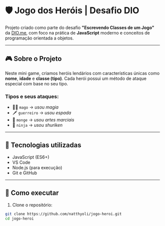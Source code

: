 # 🛡️ Jogo dos Heróis | Desafio DIO

Projeto criado como parte do desafio **"Escrevendo Classes de um Jogo"** da [DIO.me](https://dio.me), com foco na prática de **JavaScript** moderno e conceitos de programação orientada a objetos.

---

## 🎮 Sobre o Projeto

Neste mini game, criamos heróis lendários com características únicas como **nome**, **idade** e **classe (tipo)**. Cada herói possui um método de ataque especial com base no seu tipo.

### Tipos e seus ataques:
- 🧙‍♂️ `mago` → *usou magia*
- 🗡️ `guerreiro` → *usou espada*
- 🧘 `monge` → *usou artes marciais*
- 🥷 `ninja` → *usou shuriken*

---

## 🧠 Tecnologias utilizadas

- JavaScript (ES6+)
- VS Code
- Node.js (para execução)
- Git e GitHub

---

## 🚀 Como executar

1. Clone o repositório:
```bash
git clone https://github.com/natthyoli/jogo-heroi.git
cd jogo-heroi
